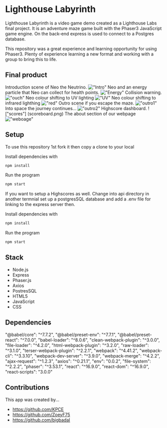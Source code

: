 # Lighthouse Labyrinth

Lighthouse Labyrinth is a video game demo created as a Lighthouse Labs final project. It is an adventure maze game built with the Phaser3 JavaScript game engine. On the back-end express is used to connect to a Postgres database.

This repository was a great experience and learning opportunity for using Phaser3. Plenty of experience learning a new format and working with a group to bring this to life.

## Final product

Introduction scene of Neo the Neutrino. !["Intro"](intro.png)
Neo and an energy particle that Neo can collect for health points. !["Energy"](energy.png)
Collision warning. !["ouch"](ouch.png)
Neo colour shifting to UV lighting !["UV"](purpleNeo.png)
Neo colour shifting to infrared lighthing !["red"](redNeo.png)
Outro scene if you escape the maze. !["outro1"](outro1.png)
Into space the journey continues... !["outro2"](outro-scene.png)
Highscore dashboard. !["scores"] (scoreboard.png)
The about section of our webpage !["weboage"](website-about.png)
## Setup

To use this repository 1st fork it then copy a clone to your local 

Install dependencies with 
```sh
npm install
```
Run the program 
```sh
npm start
```
If you want to setup a Highscores as well.
Change into api directory in another termnial set up a postgresSQL database and add a .env file for linking to the express server then.

Install dependencies with 
```sh
npm install
```
Run the program 
```sh
npm start
```


## Stack
- Node.js
- Express
- Phaser.js
- Axios
- PostresSQL
- HTML5
- JavaScript
- CSS

## Dependencies
  "@babel/core": "^7.7.2",
    "@babel/preset-env": "^7.7.1",
    "@babel/preset-react": "^7.0.0",
    "babel-loader": "^8.0.6",
    "clean-webpack-plugin": "^3.0.0",
    "file-loader": "^4.2.0",
    "html-webpack-plugin": "^3.2.0",
    "raw-loader": "^3.1.0",
    "terser-webpack-plugin": "^2.2.1",
    "webpack": "^4.41.2",
    "webpack-cli": "^3.3.10",
    "webpack-dev-server": "^3.9.0",
    "webpack-merge": "^4.2.2",
    "ajax-request": "^1.2.3",
    "axios": "^0.21.1",
    "env": "0.0.2",
    "file-system": "^2.2.2",
    "phaser": "^3.53.1",
    "react": "^16.9.0",
    "react-dom": "^16.9.0",
    "react-scripts": "3.0.0"

## Contributions

This app was created by...
- https://github.com/KPCE
- https://github.com/ZoeyF75
- https://github.com/bigbadaI
